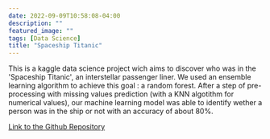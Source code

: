 ```yaml
---
date: 2022-09-09T10:58:08-04:00
description: ""
featured_image: ""
tags: [Data Science]
title: "Spaceship Titanic"
---
```


This is a kaggle data science project wich aims to discover who was in the 'Spaceship Titanic', an interstellar passenger liner. We used an ensemble learning algorithm to achieve this goal : a random forest. After a step of pre-processing with missing values prediction (with a KNN algotithm for numerical values), our machine learning model was able to identify wether a person was in the ship or not with an accuracy of about 80%. 

[Link to the Github Repository](https://github.com/corentinlger/Spaceship-Titanic)
